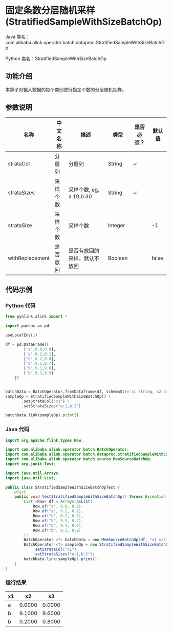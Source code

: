 # 固定条数分层随机采样 (StratifiedSampleWithSizeBatchOp)
Java 类名：com.alibaba.alink.operator.batch.dataproc.StratifiedSampleWithSizeBatchOp

Python 类名：StratifiedSampleWithSizeBatchOp


## 功能介绍

本算子对输入数据的每个类别进行指定个数的分层随机抽样。

## 参数说明

| 名称 | 中文名称 | 描述 | 类型 | 是否必须？ | 默认值 |
| --- | --- | --- | --- | --- | --- |
| strataCol | 分层列 | 分层列 | String | ✓ |  |
| strataSizes | 采样个数 | 采样个数, eg, a:10,b:30 | String | ✓ |  |
| strataSize | 采样个数 | 采样个数 | Integer |  | -1 |
| withReplacement | 是否放回 | 是否有放回的采样，默认不放回 | Boolean |  | false |


## 代码示例
### Python 代码
```python
from pyalink.alink import *

import pandas as pd

useLocalEnv(1)

df = pd.DataFrame([
        ['a',0.0,0.0],
        ['a',0.2,0.1],
        ['b',0.2,0.8],
        ['b',9.5,9.7],
        ['b',9.1,9.6],
        ['b',9.3,9.9]
    ])


batchData = BatchOperator.fromDataframe(df, schemaStr='x1 string, x2 double, x3 double')
sampleOp = StratifiedSampleWithSizeBatchOp() \
       .setStrataCol("x1") \
       .setStrataSizes("a:1,b:2")

batchData.link(sampleOp).print()
```
### Java 代码
```java
import org.apache.flink.types.Row;

import com.alibaba.alink.operator.batch.BatchOperator;
import com.alibaba.alink.operator.batch.dataproc.StratifiedSampleWithSizeBatchOp;
import com.alibaba.alink.operator.batch.source.MemSourceBatchOp;
import org.junit.Test;

import java.util.Arrays;
import java.util.List;

public class StratifiedSampleWithSizeBatchOpTest {
	@Test
	public void testStratifiedSampleWithSizeBatchOp() throws Exception {
		List <Row> df = Arrays.asList(
			Row.of("a", 0.0, 0.0),
			Row.of("a", 0.2, 0.1),
			Row.of("b", 0.2, 0.8),
			Row.of("b", 9.5, 9.7),
			Row.of("b", 9.1, 9.6),
			Row.of("b", 9.3, 9.9)
		);
		BatchOperator <?> batchData = new MemSourceBatchOp(df, "x1 string, x2 double, x3 double");
		BatchOperator <?> sampleOp = new StratifiedSampleWithSizeBatchOp()
			.setStrataCol("x1")
			.setStrataSizes("a:1,b:2");
		batchData.link(sampleOp).print();
	}
}
```

### 运行结果


x1|x2|x3
---|---|---
a|0.0000|0.0000
b|9.1000|9.6000
b|0.2000|0.8000
